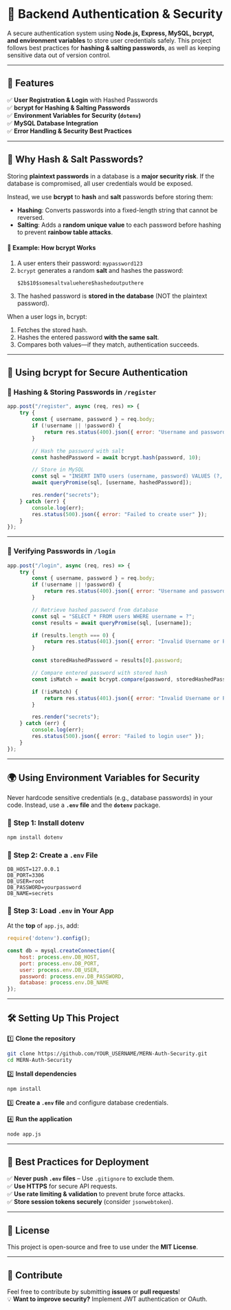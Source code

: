 # 🔐 Backend Authentication & Security

A secure authentication system using **Node.js, Express, MySQL, bcrypt, and environment variables** to store user credentials safely. This project follows best practices for **hashing & salting passwords**, as well as keeping sensitive data out of version control.

---

## 🚀 Features
✅ **User Registration & Login** with Hashed Passwords  
✅ **bcrypt for Hashing & Salting Passwords**  
✅ **Environment Variables for Security (`dotenv`)**  
✅ **MySQL Database Integration**  
✅ **Error Handling & Security Best Practices**  

---

## 🔑 **Why Hash & Salt Passwords?**
Storing **plaintext passwords** in a database is a **major security risk**. If the database is compromised, all user credentials would be exposed.

Instead, we use **bcrypt** to **hash** and **salt** passwords before storing them:
- **Hashing**: Converts passwords into a fixed-length string that cannot be reversed.  
- **Salting**: Adds a **random unique value** to each password before hashing to prevent **rainbow table attacks**.

#### 📌 **Example: How bcrypt Works**
1. A user enters their password: `mypassword123`
2. `bcrypt` generates a random **salt** and hashes the password:
   ```
   $2b$10$somesaltvaluehere$hashedoutputhere
   ```
3. The hashed password is **stored in the database** (NOT the plaintext password).

When a user logs in, bcrypt:
1. Fetches the stored hash.
2. Hashes the entered password **with the same salt**.
3. Compares both values—if they match, authentication succeeds.

---

## 🔐 **Using bcrypt for Secure Authentication**
### 🔹 **Hashing & Storing Passwords in `/register`**
```js
app.post("/register", async (req, res) => {
    try {
        const { username, password } = req.body;
        if (!username || !password) {
            return res.status(400).json({ error: "Username and password required" });
        }

        // Hash the password with salt
        const hashedPassword = await bcrypt.hash(password, 10);

        // Store in MySQL
        const sql = "INSERT INTO users (username, password) VALUES (?, ?)";
        await queryPromise(sql, [username, hashedPassword]);

        res.render("secrets");
    } catch (err) {
        console.log(err);
        res.status(500).json({ error: "Failed to create user" });
    }
});
```

---

### 🔹 **Verifying Passwords in `/login`**
```js
app.post("/login", async (req, res) => {
    try {
        const { username, password } = req.body;
        if (!username || !password) {
            return res.status(400).json({ error: "Username and password required" });
        }

        // Retrieve hashed password from database
        const sql = "SELECT * FROM users WHERE username = ?";
        const results = await queryPromise(sql, [username]);

        if (results.length === 0) {
            return res.status(401).json({ error: "Invalid Username or Password" });
        }

        const storedHashedPassword = results[0].password;

        // Compare entered password with stored hash
        const isMatch = await bcrypt.compare(password, storedHashedPassword);

        if (!isMatch) {
            return res.status(401).json({ error: "Invalid Username or Password" });
        }

        res.render("secrets");
    } catch (err) {
        console.log(err);
        res.status(500).json({ error: "Failed to login user" });
    }
});
```

---

## 🌍 **Using Environment Variables for Security**
Never hardcode sensitive credentials (e.g., database passwords) in your code. Instead, use a **`.env` file** and the **`dotenv`** package.

### 🔹 **Step 1: Install dotenv**
```sh
npm install dotenv
```

### 🔹 **Step 2: Create a `.env` File**
```
DB_HOST=127.0.0.1
DB_PORT=3306
DB_USER=root
DB_PASSWORD=yourpassword
DB_NAME=secrets
```

### 🔹 **Step 3: Load `.env` in Your App**
At the **top** of `app.js`, add:
```js
require('dotenv').config();

const db = mysql.createConnection({
    host: process.env.DB_HOST,
    port: process.env.DB_PORT,
    user: process.env.DB_USER,
    password: process.env.DB_PASSWORD,
    database: process.env.DB_NAME
});
```

---

## 🛠 **Setting Up This Project**
1️⃣ **Clone the repository**  
```sh
git clone https://github.com/YOUR_USERNAME/MERN-Auth-Security.git
cd MERN-Auth-Security
```
  
2️⃣ **Install dependencies**  
```sh
npm install
```

3️⃣ **Create a `.env` file** and configure database credentials.

4️⃣ **Run the application**  
```sh
node app.js
```

---

## 📌 **Best Practices for Deployment**
✅ **Never push `.env` files** – Use `.gitignore` to exclude them.  
✅ **Use HTTPS** for secure API requests.  
✅ **Use rate limiting & validation** to prevent brute force attacks.  
✅ **Store session tokens securely** (consider `jsonwebtoken`).  

---

## 📜 **License**
This project is open-source and free to use under the **MIT License**.

---

## 🚀 **Contribute**
Feel free to contribute by submitting **issues** or **pull requests**!  
💡 **Want to improve security?** Implement JWT authentication or OAuth.
